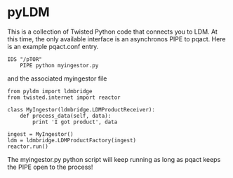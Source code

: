pyLDM
=====

This is a collection of Twisted Python code that connects you to LDM. At this
time, the only available interface is an asynchronos PIPE to pqact.  Here is 
an example pqact.conf entry.

    IDS "/pTOR"
        PIPE python myingestor.py

and the associated myingestor file

    from pyldm import ldmbridge
    from twisted.internet import reactor
    
    class MyIngestor(ldmbridge.LDMProductReceiver):
        def process_data(self, data):
            print 'I got product', data
            
    ingest = MyIngestor()
    ldm = ldmbridge.LDMProductFactory(ingest)
    reactor.run()

The myingestor.py python script will keep running as long as pqact keeps the PIPE open to the process!
